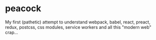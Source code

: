 # peacock

My first (pathetic) attempt to understand webpack, babel, react, preact, redux, postcss, css modules, service workers and all this "modern web" crap...
